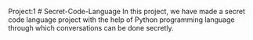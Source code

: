 Project:1 # Secret-Code-Language
In this project,
we have made a secret code language project with the help of Python programming language through which conversations can be done secretly.

